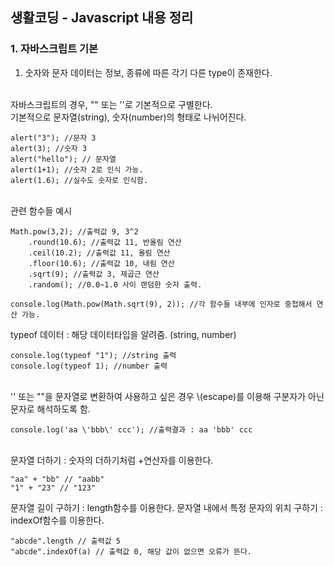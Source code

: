 ## 생활코딩 - Javascript 내용 정리

### 1. 자바스크립트 기본 

1) 숫자와 문자
데이터는 정보, 종류에 따른 각기 다른 type이 존재한다.
<br>
자바스크립트의 경우, "" 또는 ''로 기본적으로 구별한다.
<br>
기본적으로 문자열(string), 숫자(number)의 형태로 나뉘어진다.

```
alert("3"); //문자 3
alert(3); //숫자 3
alert("hello"); // 문자열
alert(1+1); //숫자 2로 인식 가능.
alert(1.6); //실수도 숫자로 인식함.
```

<br>
관련 함수들 예시

```
Math.pow(3,2); //출력값 9, 3^2
    .round(10.6); //출력값 11, 반올림 연산
    .ceil(10.2); //출력값 11, 올림 연산
    .floor(10.6); //출력값 10, 내림 연산
    .sqrt(9); //출력값 3, 제곱근 연산
    .random(); //0.0~1.0 사이 랜덤한 숫자 출력.

console.log(Math.pow(Math.sqrt(9), 2)); //각 함수들 내부에 인자로 중첩해서 연산 가능.
```

typeof 데이터 : 해당 데이터타입을 알려줌. (string, number)

```
console.log(typeof "1"); //string 출력
console.log(typeof 1); //number 출력
```

 <br>
 '' 또는 ""을 문자열로 변환하여 사용하고 싶은 경우 \(escape)를 이용해 구분자가 아닌 문자로 해석하도록 함.

```
console.log('aa \'bbb\' ccc'); //출력결과 : aa 'bbb' ccc
```

<br>
문자열 더하기 : 숫자의 더하기처럼 +연산자를 이용한다.

```
"aa" + "bb" // "aabb"
"1" + "23" // "123"
```

문자열 길이 구하기 : length함수를 이용한다.
문자열 내에서 특정 문자의 위치 구하기 : indexOf함수를 이용한다.

```
"abcde".length // 출력값 5
"abcde".indexOf(a) // 출력값 0, 해당 값이 없으면 오류가 뜬다.
```
